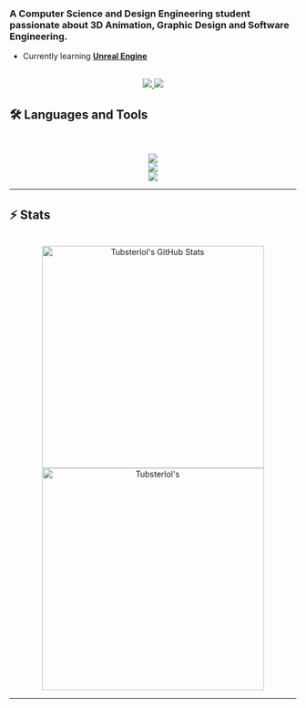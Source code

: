 ### A Computer Science and Design Engineering student passionate about 3D Animation, Graphic Design and Software Engineering.

- Currently learning **[Unreal Engine](https://www.udemy.com/course/ue5-ultimate-bp-course/?couponCode=25BBPMXINACTIVE)**

<br>

<div align="center">
  <a href="asit.patel15@outlook.com">
    <img src="https://img.shields.io/badge/Gmail-333333?style=for-the-badge&logo=gmail&logoColor=red" />
  </a>
  <a href="https://www.linkedin.com/in/asit-patel-aa7871282/" target="_blank">
    <img src="https://img.shields.io/badge/LinkedIn-0077B5?style=for-the-badge&logo=linkedin&logoColor=white" target="_blank" />
  </a>
</div>

## 🛠️ Languages and Tools

<br>

<p align="center">
<img src="https://skillicons.dev/icons?i=java,ts,python,c,js" />
<br />
<img src="https://skillicons.dev/icons?i=nodejs,react,mongodb,mysql,html,css,git,linux" />
<br />
<img src="https://skillicons.dev/icons?i=blender,unreal,vscode">
</p>

<hr>

## ⚡️ Stats

<br>

<div align=center>
  <img width=390 src="https://github-readme-stats.vercel.app/api?username=tubsterlol&theme=transparent&count_private=true&show_icons=true&rank_icon=github&locale=en" alt="Tubsterlol's GitHub Stats" />
  <img width=390 src="https://github-readme-streak-stats.herokuapp.com/?user=tubsterlol&theme=transparent&count_private=true&border_radius=10&locale=en" alt="Tubsterlol's" />
</div>

<hr>
